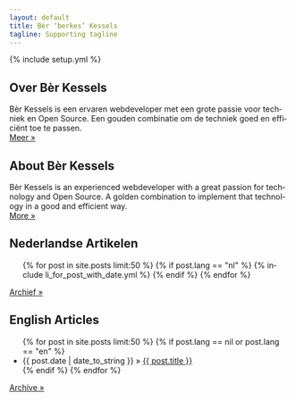 ```yaml
---
layout: default
title: Bèr ‘berkes’ Kessels
tagline: Supporting tagline
---
```

{% include setup.yml %}

<div class="row">
<section class="six columns about" lang="nl">
<h2>Over Bèr Kessels</h2>
<p>
Bèr Kessels is een ervaren webdeveloper met een grote passie voor techniek en Open Source. Een gouden combinatie om de techniek goed en efficiënt toe te passen.
<br/>
<a href="over.html">Meer »</a>
</p>
</section>
<section class="six columns about" lang="en">
<h2>About Bèr Kessels</h2>
<p>
Bèr Kessels is an experienced webdeveloper  with a great passion for
technology and Open Source. A golden combination to implement that technology in a good and efficient
way. 
<br/>
<a href="about.html">More »</a>
</p>
</section>
</div>
<div class="row">
<section class="six columns posts" lang="nl">
<h2>Nederlandse Artikelen</h2>
<ul class="posts">
  {% for post in site.posts limit:50 %}
    {% if post.lang == "nl" %}
      {% include li_for_post_with_date.yml %}
    {% endif %}
  {% endfor %}
</ul>
<a href="archief.html">Archief »</a>
</section>
<section class="six columns posts" lang="en">
<h2>English Articles</h2>
<ul class="posts">
  {% for post in site.posts limit:50 %}
    {% if post.lang == nil or post.lang == "en" %}
      <li><span>{{ post.date | date_to_string }}</span> &raquo; <a href="{{ BASE_PATH }}{{ post.url }}">{{ post.title }}</a></li>
    {% endif %}
  {% endfor %}
</ul>
<a href="archive.html">Archive »</a>
</section>
</div>
